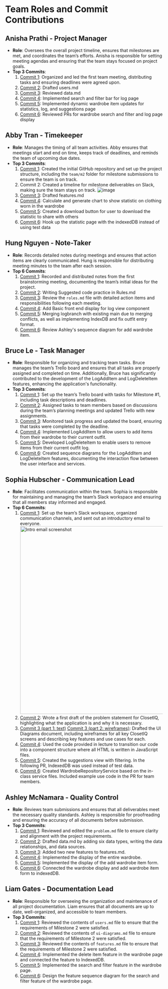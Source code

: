 # Team Roles and Commit Contributions

## Anisha Prathi - Project Manager

- **Role**: Oversees the overall project timeline, ensures that milestones are met, and coordinates the team’s efforts. Anisha is responsible for setting meeting agendas and ensuring that the team stays focused on project goals.
- **Top 3 Commits**:
  1. [Commit 1](https://docs.google.com/document/d/1K1DXzFCZuhf6Vd_p5dW52NF7W1mOVx7mjVKIlJdaC_A/edit): Organized and led the first team meeting, distributing tasks and ensuring deadlines were agreed upon.
  2. [Commit 2](https://github.com/nhan0504/CS326/commit/b01d98bcc9de7093b8f20c2323903c2539b5c3ea): Drafted users.md
  3. [Commit 3](https://github.com/nhan0504/CS326/commit/a2f3334d67c75d8c51bce8234e6f30f0a543f572): Reviewed data.md
  4. [Commit 4](https://github.com/nhan0504/CS326/pull/32): Implemented search and filter bar for log page
  5. [Commit 5](https://github.com/nhan0504/CS326/commit/759ac0e1aac91cc0cbbc21a1b89b38fc13e7d8b2): Implemented dynamic wardrobe item updates for statistics, log, and suggestions page
  6. [Commit 6](https://github.com/nhan0504/CS326/pull/57): Reviewed PRs for wardrobe search and filter and log page display

## Abby Tran - Timekeeper

- **Role**: Manages the timing of all team activities. Abby ensures that meetings start and end on time, keeps track of deadlines, and reminds the team of upcoming due dates.
- **Top 3 Commits**:
  1. [Commit 1](https://github.com/nhan0504/CS326/commit/8be2b6b72886a65f484eb2fefaa3ae65c38be65f): Created the initial GitHub repository and set up the project structure, including the `team/m2` folder for milestone submissions to ensure the team is on track.
  2. Commit 2: Created a timeline for milestone deliverables on Slack, making sure the team stays on track.
     ![image](https://github.com/user-attachments/assets/7a15752a-efdc-41b9-89cb-d7490069a78a)
  3. [Commit 3](https://github.com/nhan0504/CS326/commit/0bc6ac7e84f529f562016dbac994372a284b801e): Drafted features.md
  4. [Commit 4](https://github.com/nhan0504/CS326/pull/14/commits/67a7d2bcc722866c948cc7114b152a30625bc1f4): Calculate and generate chart to show statistic on clothing worn in the wardrobe
  5. [Commit 5](https://github.com/nhan0504/CS326/pull/24/commits/dcc1ef0836c982c30debd28b0a958d54844a8101): Created a download button for user to download the statistic to share with others
  6. [Commit 6](https://github.com/nhan0504/CS326/pull/26/commits/dd49ea176808bb86fefe7b8a59309d46e113232a): Hook up the statistic page with the indexedDB instead of using test data

## Hung Nguyen - Note-Taker

- **Role**: Records detailed notes during meetings and ensures that action items are clearly communicated. Hung is responsible for distributing meeting minutes to the team after each session.
- **Top 6 Commits**:
  1. [Commit 1](https://docs.google.com/document/d/1K1DXzFCZuhf6Vd_p5dW52NF7W1mOVx7mjVKIlJdaC_A/edit): Recorded and distributed notes from the first brainstorming meeting, documenting the team’s initial ideas for the project.
  2. [Commit 2](https://github.com/nhan0504/CS326/blob/main/team/m2/Rules.md): Writing Suggested code practice in Rules.md
  3. [Commit 3](https://github.com/nhan0504/CS326/edit/main/team/m2/roles.md): Review the `roles.md` file with detailed action items and responsibilities following each meeting.
  4. [Commit 4](https://github.com/nhan0504/CS326/pull/38/commits): Add Basic front end display for log view component
  5. [Commit 5](https://github.com/nhan0504/CS326/pull/42/commits): Merging logbranch with existing main due to merging conflicts, as well as implementing IndexDB and fix outfit entry format.
  6. [Commit 6](https://github.com/nhan0504/CS326/pull/48): Review Ashley's sequence diagram for add wardrobe item.

## Bruce Le - Task Manager

- **Role**: Responsible for organizing and tracking team tasks. Bruce manages the team’s Trello board and ensures that all tasks are properly assigned and completed on time. Additionally, Bruce has significantly contributed to the development of the LogAddItem and LogDeleteItem features, enhancing the application's functionality.
- **Top 3 Commits**:
  1. [Commit 1](https://github.com/repo/commit1): Set up the team’s Trello board with tasks for Milestone #1, including task descriptions and deadlines.
  2. [Commit 2](https://github.com/repo/commit2): Assigned tasks to team members based on discussions during the team’s planning meetings and updated Trello with new assignments.
  3. [Commit 3](https://github.com/repo/commit3): Monitored task progress and updated the board, ensuring that tasks were completed by the deadline.
  4. [Commit 4](https://github.com/repo/commit4): Implemented LogAddItem to allow users to add items from their wardrobe to their current outfit.
  5. [Commit 5](https://github.com/repo/commit5): Developed LogDeleteItem to enable users to remove items from their current outfit log.
  6. [Commit 6](https://github.com/repo/commit6): Created sequence diagrams for the LogAddItem and LogDeleteItem features, documenting the interaction flow between the user interface and services.

## Sophia Hubscher - Communication Lead

- **Role**: Facilitates communication within the team. Sophia is responsible for maintaining and managing the team’s Slack workspace and ensuring that all members stay informed and engaged.
- **Top 6 Commits**:
  1. [Commit 1](https://github.com/nhan0504/CS326/commit/3c0b25f93e22033bc5a6a4d1d36e56e9fa3abd03): Set up the team’s Slack workspace, organized communication channels, and sent out an introductory email to everyone.
     <img width="600" alt="Intro email screenshot" src="https://github.com/user-attachments/assets/3ad52e6b-c4ff-4d9b-af00-c774f2e4a7c1">
  2. [Commit 2](https://github.com/nhan0504/CS326/commit/d154f7491d8b4026fd1e22698833970d91f6eeaa): Wrote a first draft of the problem statement for ClosetIQ, highlighting what the application is and why it is necessary.
  3. [Commit 3 (part 1: text)](https://github.com/nhan0504/CS326/commit/aa7b6abb93fdf237de39fb75ad1e6e83692bb92b) [Commit 3 (part 2: wireframes)](https://github.com/nhan0504/CS326/commit/4ec2d74cf83cd750f1c9819d84d1ea8f1bbaf88e): Drafted the UI Diagrams document, including wireframes for all key ClosetIQ screens and describing key features and use cases for each.
  4. [Commit 4](https://github.com/nhan0504/CS326/commit/55e7093bb87e7caf791348b14ec2857d9b151ef5): Used the code provided in lecture to transition our code into a component structure where all HTML is written in JavaScript files.
  5. [Commit 5](https://github.com/nhan0504/CS326/commit/ba203cc900d4d7dc2a4b075fbfd1decafbbf3102): Created the suggestions view with filtering. In the following PR, IndexedDB was used instead of test data.
  6. [Commit 6](https://github.com/nhan0504/CS326/commit/bdcdc2c3852c494e83a596f4da80a47f13348a20): Created WardrobeRepositoryService based on the in-class service files. Included example use code in the PR for team members.

## Ashley McNamara - Quality Control

- **Role**: Reviews team submissions and ensures that all deliverables meet the necessary quality standards. Ashley is responsible for proofreading and ensuring the accuracy of all documents before submission.
- **Top 3 Commits**:
  1. [Commit 1](https://github.com/nhan0504/CS326/commit/85534ba1dc992358ae6ff457300a44ac80cfbb02): Reviewed and edited the `problem.md` file to ensure clarity and alignment with the project requirements.
  2. [Commit 2](https://github.com/nhan0504/CS326/commit/1a4b437f153d5906a13a9f49570929917df82956): Drafted data.md by adding six data types, writing the data relationships, and data sources.
  3. [Commit 3](https://github.com/nhan0504/CS326/commit/40f17e71fd9af1e581eec09fe8f057289f5a126b): Added two new features to features.md.
  4. [Commit 4](https://github.com/nhan0504/CS326/pull/18/commits/fef740cdedd25b41165e0e4cc9ad45148ef29e03): Implemented the display of the entire wardrobe.
  5. [Commit 5](https://github.com/nhan0504/CS326/commit/9b1d5e8e65eb0c8d38826f2aaab28567eb4c21ca#diff-d51acda97ae090fb3170e1a8a4f8642a58b73c2d76e5c840e397c5ecf7c6446e): Implemented the display of the add wardrobe item form.
  6. [Commit 6](https://github.com/nhan0504/CS326/commit/57295146a82c7eaa2bb12f1e7ca787ef6898a876#diff-3e7232ca895987f2da1629aebba926d04f7bc027e5a74848d9c5f27d774d5853): Connected the wardrobe display and add wardrobe item form to indexedDB.

## Liam Gates - Documentation Lead

- **Role**: Responsible for overseeing the organization and maintenance of all project documentation. Liam ensures that all documents are up to date, well-organized, and accessible to team members.
- **Top 3 Commits**:
  1. [Commit 1](https://github.com/nhan0504/CS326/commit/1254893a73528c9605c68df5d648e4c8194401aa): Reviewed the contents of `users.md` file to ensure that the requirements of Milestone 2 were satisfied.
  2. [Commit 2](https://github.com/nhan0504/CS326/commit/d2ca24dd6295fe8f4ef1ef1d19d66d2c4aca7c6f): Reviewed the contents of `ui-diagrams.md` file to ensure that the requirements of Milestone 2 were satisfied.
  3. [Commit 3](https://github.com/nhan0504/CS326/commit/1abc39fa1969e43ba857c71bccef948e5dd1e70b): Reviewed the contents of `features.md` file to ensure that the requirements of Milestone 2 were satisfied.
  4. [Commit 4](https://github.com/nhan0504/CS326/commit/96385bb865ecf4ce58241380e8a62f69c1099587): Implemented the delete item feature in the wardrobe page and connected the feature to IndexedDB.
  5. [Commit 5](https://github.com/nhan0504/CS326/commit/55e1ff0e1752c7227fe628b1ed954fc82d83b589): Implemented the search and filter feature in the wardrobe page.
  6. [Commit 6](https://github.com/nhan0504/CS326/pull/71/commits/8a0bace8e384a4831a69692bd4b74422b195676b): Design the feature sequence diagram for the search and filter feature of the wardrobe page.
